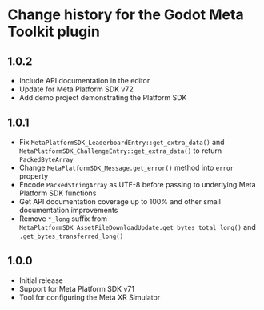 # Change history for the Godot Meta Toolkit plugin

## 1.0.2
- Include API documentation in the editor
- Update for Meta Platform SDK v72
- Add demo project demonstrating the Platform SDK

## 1.0.1
- Fix `MetaPlatformSDK_LeaderboardEntry::get_extra_data()` and `MetaPlatformSDK_ChallengeEntry::get_extra_data()` to return `PackedByteArray`
- Change `MetaPlatformSDK_Message.get_error()` method into `error` property
- Encode `PackedStringArray` as UTF-8 before passing to underlying Meta Platform SDK functions
- Get API documentation coverage up to 100% and other small documentation improvements
- Remove `*_long` suffix from `MetaPlatformSDK_AssetFileDownloadUpdate.get_bytes_total_long()` and `.get_bytes_transferred_long()`

## 1.0.0
- Initial release
- Support for Meta Platform SDK v71
- Tool for configuring the Meta XR Simulator
